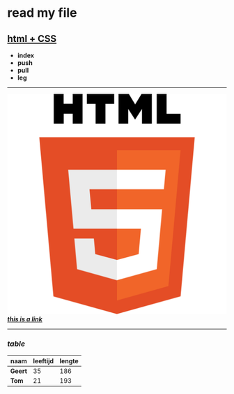 
# read my file

## [html + CSS](https://www.w3schools.com)

* **index**
* **push**
* **pull**
* **leg**
___
![image html](image/logo.jpg)
 [**_this is a link_**](https://www.google.be/?hl=nl)
___
### _table_

|naam |leeftijd  | lengte|
--- | --- | ---|
|**Geert**|35|186|
|**Tom**|21|193|
